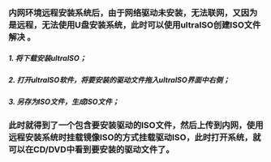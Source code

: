 
###       内网环境远程安装系统后，由于网络驱动未安装，无法联网，又因为是远程，无法使用U盘安装系统，此时可以使用ultraISO创建ISO文件解决 。



##### 1. 将下载安装ultraISO；

##### 2. 打开ultraISO软件，将要安装的驱动文件拖入ultraISO界面中右侧；

##### 3. 另存为ISO文件，生成ISO文件；



###        此时就得到了一个包含要安装驱动的ISO文件，然后上传到内网，使用远程安装系统时挂载镜像ISO的方式挂载驱动ISO，此时打开系统，就可以在CD/DVD中看到要安装的驱动文件了。
